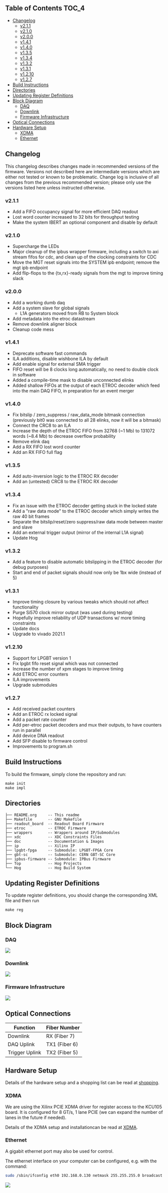 ## Table of Contents <span class="tag" data-tag-name="TOC_4"><span class="smallcaps">TOC\_4</span></span>

  - [Changelog](#changelog)
      - [v2.1.1](#v211)
      - [v2.1.0](#v210)
      - [v2.0.0](#v200)
      - [v1.4.1](#v141)
      - [v1.4.0](#v140)
      - [v1.3.5](#v135)
      - [v1.3.4](#v134)
      - [v1.3.2](#v132)
      - [v1.3.1](#v131)
      - [v1.2.10](#v1210)
      - [v1.2.7](#v127)
  - [Build Instructions](#build-instructions)
  - [Directories](#directories)
  - [Updating Register Definitions](#updating-register-definitions)
  - [Block Diagram](#block-diagram)
      - [DAQ](#daq)
      - [Downlink](#downlink)
      - [Firmware Infrastructure](#firmware-infrastructure)
  - [Optical Connections](#optical-connections)
  - [Hardware Setup](#hardware-setup)
      - [XDMA](#xdma)
      - [Ethernet](#ethernet)

## Changelog

This changelog describes changes made in recommended versions of the
firmware. Versions not described here are intermediate versions which
are either not tested or known to be problematic. Change log is
inclusive of all changes from the previous recommended version; please
only use the versions listed here unless instructed otherwise.

### v2.1.1

  - Add a FIFO occupancy signal for more efficient DAQ readout
  - Lost word counter increased to 32 bits for throughput testing
  - Make the system IBERT an optional component and disable by default

### v2.1.0

  - Supercharge the LEDs
  - Major cleanup of the ipbus wrapper firmware, including a switch to
    axi stream fifos for cdc, and clean up of the clocking constraints
    for CDC
  - Move the MGT reset signals into the SYSTEM ipb endpoint; remove the
    mgt ipb endpoint
  - Add flip-flops to the {tx,rx}-ready signals from the mgt to improve
    timing slack

### v2.0.0

  - Add a working dumb daq
  - Add a system slave for global signals
      - L1A generators moved from RB to System block
  - Add metadata into the etroc datastream
  - Remove downlink aligner block
  - Cleanup code mess

### v1.4.1

  - Deprecate software fast commands
  - ILA additions, disable wishbone ILA by default
  - Add enable signal for external SMA trigger
  - FIFO reset will be 8 clocks long automatically, no need to double
    clock in software
  - Added a compile-time mask to disable unconnected elinks
  - Added shallow FIFOs at the output of each ETROC decoder which feed
    into the main DAQ FIFO, in preparation for an event merger

### v1.4.0

  - Fix bitslip / zero\_suppress / raw\_data\_mode bitmask connection
    (previously bit0 was connected to all 28 elinks, now it will be a
    bitmask)
  - Connect the CRC8 to an ILA
  - Increase the depth of the ETROC FIFO from 32768 (\~1 Mb) to 131072
    words (\~8.4 Mb) to decrease overflow probability
  - Remove elink daq
  - Add a RX FIFO lost word counter
  - Add an RX FIFO full flag

### v1.3.5

  - Add auto-inversion logic to the ETROC RX decoder
  - Add an (untested) CRC8 to the ETROC RX decoder

### v1.3.4

  - Fix an issue with the ETROC decoder getting stuck in the locked
    state
  - Add a "raw data mode" to the ETROC decoder which simply writes the
    raw 40 bit frames
  - Separate the bitslip/reset/zero suppress/raw data mode between
    master and slave
  - Add an external trigger output (mirror of the internal L1A signal)
  - Update Hog

### v1.3.2

  - Add a feature to disable automatic bitslipping in the ETROC decoder
    (for debug purposes)
  - Start and end of packet signals should now only be 1bx wide (instead
    of 5)

### v1.3.1

  - Improve timing closure by various tweaks which should not affect
    functionality
  - Purge Si570 clock mirror output (was used during testing)
  - Hopefully improve reliability of UDP transactions w/ more timing
    constraints
  - Update docs
  - Upgrade to vivado 2021.1

### v1.2.10

  - Support for LPGBT version 1
  - Fix lpgbt fifo reset signal which was not connected
  - Increase the number of xpm stages to improve timing
  - Add ETROC error counters
  - ILA improvements
  - Upgrade submodules

### v1.2.7

  - Add received packet counters
  - Add an ETROC rx locked signal
  - Add a packet rate counter
  - Add per-etroc packet decoders and mux their outputs, to have
    counters run in parallel
  - Add device DNA readout
  - Add SFP disable to firmware control
  - Improvements to program.sh

## Build Instructions

To build the firmware, simply clone the repository and run:

    make init
    make impl

## Directories

    ├── README.org     -- This readme
    ├── Makefile       -- GNU Makefile
    ├── readout_board  -- Readout Board Firmware
    ├── etroc          -- ETROC Firmware
    ├── wrappers       -- Wrappers around IP/Submodules
    ├── xdc            -- XDC Constraints Files
    ├── doc            -- Documentation & Images
    ├── ip             -- Xilinx IP
    ├── lpgbt-fpga     -- Submodule: LPGBT-FPGA Core
    ├── gbt-sc         -- Submodule: CERN GBT-SC Core
    ├── ipbus-firmware -- Submodule: IPBus Firmware
    ├── Top            -- Hog Projects
    └── Hog            -- Hog Build System

## Updating Register Definitions

To update register definitions, you should change the corresponding XML
file and then run

    make reg

## Block Diagram

### DAQ

![](doc/daq.svg)

### Downlink

![](doc/fast_commands.svg)

### Firmware Infrastructure

![](doc/structure/structure.gv.svg)

## Optical Connections

| Function       | Fiber Number  |
| -------------- | ------------- |
| Downlink       | RX (Fiber 7)  |
| DAQ Uplink     | TX1 (Fiber 6) |
| Trigger Uplink | TX2 (Fiber 5) |

## Hardware Setup

Details of the hardware setup and a shopping list can be read at
[shopping](http://etl-rb.web.cern.ch/Setup/test-stand-shopping/).

### XDMA

We are using the Xilinx PCIE XDMA driver for register access to the
KCU105 board. It is configured for 8 GT/s, 1 lane PCIE (we can expand
the number of lanes in the future if needed).

Details of the XDMA setup and installationcan be read at
[XDMA](doc/XDMA.org).

### Ethernet

A gigabit ethernet port may also be used for control.

The ethernet interface on your computer can be configured, e.g. with the
command:

``` bash
sudo /sbin/ifconfig eth0 192.168.0.130 netmask 255.255.255.0 broadcast 192.168.0.255
```

![](doc/kcu105.jpg)
